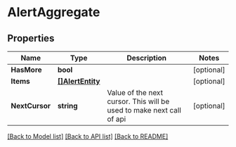 # AlertAggregate

## Properties

Name | Type | Description | Notes
------------ | ------------- | ------------- | -------------
**HasMore** | **bool** |  | [optional] 
**Items** | [**[]AlertEntity**](AlertEntity.md) |  | [optional] 
**NextCursor** | **string** | Value of the next cursor. This will be used to make next call of api | [optional] 

[[Back to Model list]](../README.md#documentation-for-models) [[Back to API list]](../README.md#documentation-for-api-endpoints) [[Back to README]](../README.md)


